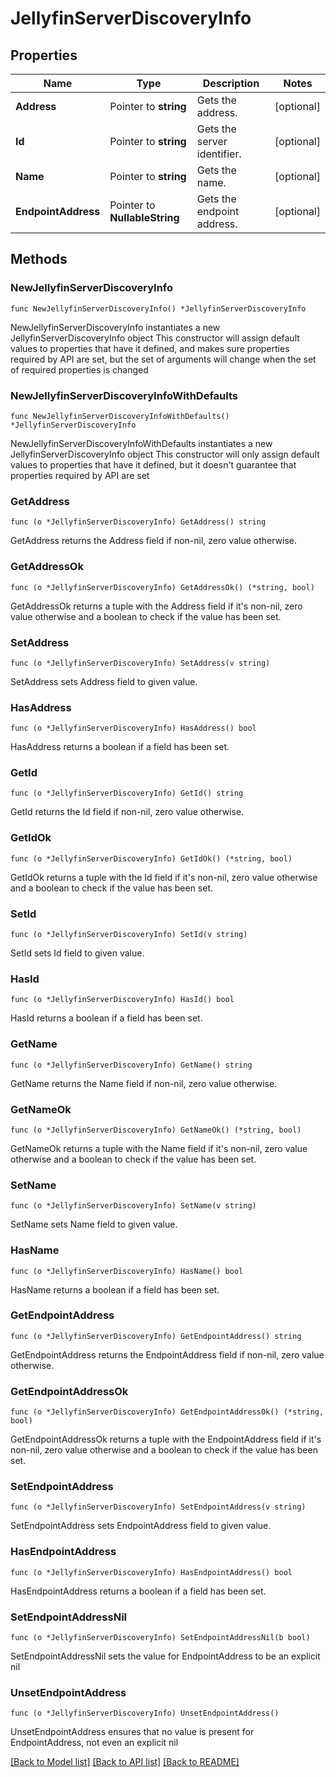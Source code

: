 # JellyfinServerDiscoveryInfo

## Properties

Name | Type | Description | Notes
------------ | ------------- | ------------- | -------------
**Address** | Pointer to **string** | Gets the address. | [optional] 
**Id** | Pointer to **string** | Gets the server identifier. | [optional] 
**Name** | Pointer to **string** | Gets the name. | [optional] 
**EndpointAddress** | Pointer to **NullableString** | Gets the endpoint address. | [optional] 

## Methods

### NewJellyfinServerDiscoveryInfo

`func NewJellyfinServerDiscoveryInfo() *JellyfinServerDiscoveryInfo`

NewJellyfinServerDiscoveryInfo instantiates a new JellyfinServerDiscoveryInfo object
This constructor will assign default values to properties that have it defined,
and makes sure properties required by API are set, but the set of arguments
will change when the set of required properties is changed

### NewJellyfinServerDiscoveryInfoWithDefaults

`func NewJellyfinServerDiscoveryInfoWithDefaults() *JellyfinServerDiscoveryInfo`

NewJellyfinServerDiscoveryInfoWithDefaults instantiates a new JellyfinServerDiscoveryInfo object
This constructor will only assign default values to properties that have it defined,
but it doesn't guarantee that properties required by API are set

### GetAddress

`func (o *JellyfinServerDiscoveryInfo) GetAddress() string`

GetAddress returns the Address field if non-nil, zero value otherwise.

### GetAddressOk

`func (o *JellyfinServerDiscoveryInfo) GetAddressOk() (*string, bool)`

GetAddressOk returns a tuple with the Address field if it's non-nil, zero value otherwise
and a boolean to check if the value has been set.

### SetAddress

`func (o *JellyfinServerDiscoveryInfo) SetAddress(v string)`

SetAddress sets Address field to given value.

### HasAddress

`func (o *JellyfinServerDiscoveryInfo) HasAddress() bool`

HasAddress returns a boolean if a field has been set.

### GetId

`func (o *JellyfinServerDiscoveryInfo) GetId() string`

GetId returns the Id field if non-nil, zero value otherwise.

### GetIdOk

`func (o *JellyfinServerDiscoveryInfo) GetIdOk() (*string, bool)`

GetIdOk returns a tuple with the Id field if it's non-nil, zero value otherwise
and a boolean to check if the value has been set.

### SetId

`func (o *JellyfinServerDiscoveryInfo) SetId(v string)`

SetId sets Id field to given value.

### HasId

`func (o *JellyfinServerDiscoveryInfo) HasId() bool`

HasId returns a boolean if a field has been set.

### GetName

`func (o *JellyfinServerDiscoveryInfo) GetName() string`

GetName returns the Name field if non-nil, zero value otherwise.

### GetNameOk

`func (o *JellyfinServerDiscoveryInfo) GetNameOk() (*string, bool)`

GetNameOk returns a tuple with the Name field if it's non-nil, zero value otherwise
and a boolean to check if the value has been set.

### SetName

`func (o *JellyfinServerDiscoveryInfo) SetName(v string)`

SetName sets Name field to given value.

### HasName

`func (o *JellyfinServerDiscoveryInfo) HasName() bool`

HasName returns a boolean if a field has been set.

### GetEndpointAddress

`func (o *JellyfinServerDiscoveryInfo) GetEndpointAddress() string`

GetEndpointAddress returns the EndpointAddress field if non-nil, zero value otherwise.

### GetEndpointAddressOk

`func (o *JellyfinServerDiscoveryInfo) GetEndpointAddressOk() (*string, bool)`

GetEndpointAddressOk returns a tuple with the EndpointAddress field if it's non-nil, zero value otherwise
and a boolean to check if the value has been set.

### SetEndpointAddress

`func (o *JellyfinServerDiscoveryInfo) SetEndpointAddress(v string)`

SetEndpointAddress sets EndpointAddress field to given value.

### HasEndpointAddress

`func (o *JellyfinServerDiscoveryInfo) HasEndpointAddress() bool`

HasEndpointAddress returns a boolean if a field has been set.

### SetEndpointAddressNil

`func (o *JellyfinServerDiscoveryInfo) SetEndpointAddressNil(b bool)`

 SetEndpointAddressNil sets the value for EndpointAddress to be an explicit nil

### UnsetEndpointAddress
`func (o *JellyfinServerDiscoveryInfo) UnsetEndpointAddress()`

UnsetEndpointAddress ensures that no value is present for EndpointAddress, not even an explicit nil

[[Back to Model list]](../README.md#documentation-for-models) [[Back to API list]](../README.md#documentation-for-api-endpoints) [[Back to README]](../README.md)


